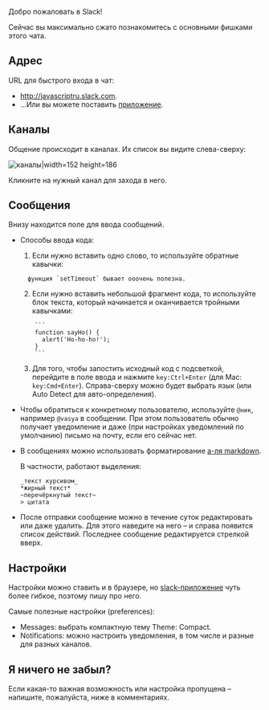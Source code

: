 Добро пожаловать в Slack!

Сейчас вы максимально сжато познакомитесь с основными фишками этого чата.

## Адрес

URL для быстрого входа в чат: 
  - <http://javascriptru.slack.com>.
  - ...Или вы можете поставить [приложение](https://slack.com/downloads). 

## Каналы

Общение происходит в каналах. Их список вы видите слева-сверху:

![каналы|width=152 height=186](/slack/channels@2x.png)

Кликните на нужный канал для захода в него.



## Сообщения

Внизу находится поле для ввода сообщений.

- Способы ввода кода:
  1. Если нужно вставить одно слово, то используйте обратные кавычки:
  ```
    функция `setTimeout` бывает ооочень полезна.
  ```
  2. Если нужно вставить небольшой фрагмент кода, то используйте блок текста, который начинается и оканчивается тройными кавычками:
  
  ```
      ```
      function sayHo() {
        alert('Ho-ho-ho!');
      }
      ```
  ```
  3. Для того, чтобы запостить исходный код с подсветкой, перейдите в поле ввода и нажмите `key:Ctrl+Enter` (для Mac: `key:Cmd+Enter`). Справа-сверху можно будет выбрать язык (или Auto Detect для авто-определения).  
- Чтобы обратиться к конкретному пользователю, используйте `@ник`, например `@vasya` в сообщении. При этом пользователь обычно получает уведомление и даже (при настройках уведомлений по умолчанию) письмо на почту, если его сейчас нет. 
- В сообщениях можно использовать форматирование [а-ля markdown](https://get.slack.help/hc/en-us/articles/202288908-How-can-I-add-formatting-to-my-messages-). 

  В частности, работают выделения:

  ```
  _текст курсивом_
  *жирный текст*
  ~перечёркнутый текст~
  > цитата
  ```

- После отправки сообщение можно в течение суток редактировать или даже удалить. Для этого наведите на него – и справа появится список действий. Последнее сообщение редактируется стрелкой вверх.

## Настройки

Настройки можно ставить и в браузере, но [slack-приложение](http://slack.com/downloads) чуть более гибкое, поэтому пишу про него.

Самые полезные настройки (preferences):

- Messages: выбрать компактную тему Theme: Compact.
- Notifications: можно настроить уведомления, в том числе и разные для разных каналов.  

## Я ничего не забыл?

Если какая-то важная возможность или настройка пропущена – напишите, пожалуйста, ниже в комментариях.

